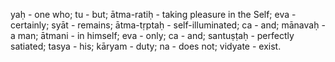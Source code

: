 yaḥ - one who; tu - but; ātma-ratiḥ - taking pleasure in the Self; eva - certainly; syāt - remains; ātma-tṛptaḥ - self-illuminated; ca - and; mānavaḥ - a man; ātmani - in himself; eva - only; ca - and; santuṣṭaḥ - perfectly satiated; tasya - his; kāryam - duty; na - does not; vidyate - exist.